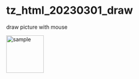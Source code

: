 # tz_html_20230301_draw
draw picture with mouse




<img src="screen.jpg" alt="sample" width="100px">

